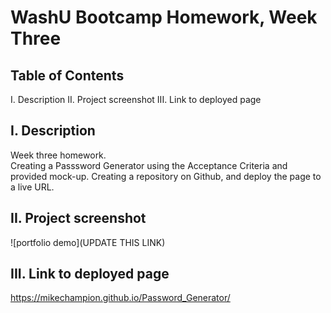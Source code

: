 # WashU Bootcamp Homework, Week Three

## Table of Contents

I. Description
II. Project screenshot
III. Link to deployed page

## I. Description

Week three homework.  
Creating a Passsword Generator using the Acceptance Criteria and provided mock-up.
Creating a repository on Github, and deploy the page to a live URL.

## II. Project screenshot

![portfolio demo](UPDATE THIS LINK)

## III. Link to deployed page

https://mikechampion.github.io/Password_Generator/
